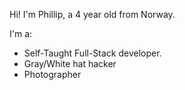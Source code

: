 Hi! I'm Phillip, a 4 year old from Norway.

I'm a:
- Self-Taught Full-Stack developer.
- Gray/White hat hacker
- Photographer
